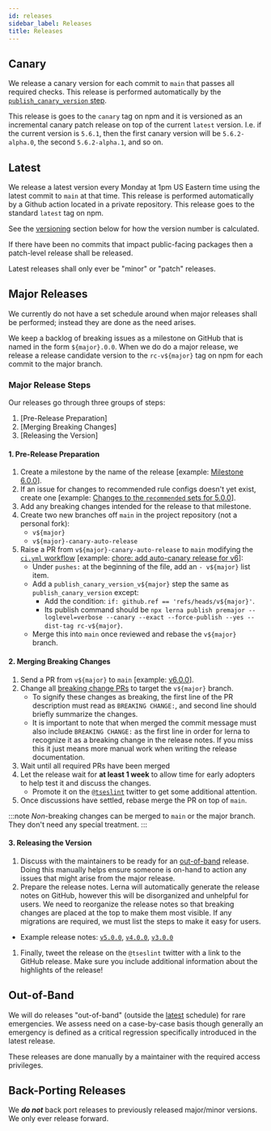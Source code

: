```yaml
---
id: releases
sidebar_label: Releases
title: Releases
---
```


## Canary

We release a canary version for each commit to `main` that passes all required checks. This release is performed automatically by the [`publish_canary_version` step](https://github.com/typescript-eslint/typescript-eslint/blob/5feb2dba9da2bd5e233451b7b0f1c99414b5aef9/.github/workflows/ci.yml#L234-L263).

This release is goes to the `canary` tag on npm and it is versioned as an incremental canary patch release on top of the current `latest` version. I.e. if the current version is `5.6.1`, then the first canary version will be `5.6.2-alpha.0`, the second `5.6.2-alpha.1`, and so on.

## Latest

We release a latest version every Monday at 1pm US Eastern time using the latest commit to `main` at that time. This release is performed automatically by a Github action located in a private repository. This release goes to the standard `latest` tag on npm.

See the [versioning](#versioning) section below for how the version number is calculated.

If there have been no commits that impact public-facing packages then a patch-level release shall be released.

Latest releases shall only ever be "minor" or "patch" releases.

## Major Releases

We currently do not have a set schedule around when major releases shall be performed; instead they are done as the need arises.

We keep a backlog of breaking issues as a milestone on GitHub that is named in the form `${major}.0.0`.
When we do do a major release, we release a release candidate version to the `rc-v${major}` tag on npm for each commit to the major branch.

### Major Release Steps

Our releases go through three groups of steps:

1. [Pre-Release Preparation]
1. [Merging Breaking Changes]
1. [Releasing the Version]

#### 1. Pre-Release Preparation

1. Create a milestone by the name of the release [example: [Milestone 6.0.0](https://github.com/typescript-eslint/typescript-eslint/milestone/8)].
1. If an issue for changes to recommended rule configs doesn't yet exist, create one [example: [Changes to the `recommended` sets for 5.0.0](https://github.com/typescript-eslint/typescript-eslint/issues/5900)].
1. Add any breaking changes intended for the release to that milestone.
1. Create two new branches off `main` in the project repository (not a personal fork):
   - `v${major}`
   - `v${major}-canary-auto-release`
1. Raise a PR from `v${major}-canary-auto-release` to `main` modifying the [`ci.yml` workflow](https://github.com/typescript-eslint/typescript-eslint/blob/main/.github/workflows/ci.yml) [example: [chore: add auto-canary release for v6](https://github.com/typescript-eslint/typescript-eslint/pull/5883)]:
   - Under `pushes:` at the beginning of the file, add an `- v${major}` list item.
   - Add a `publish_canary_version_v${major}` step the same as `publish_canary_version` except:
     - Add the condition: `if: github.ref == 'refs/heads/v${major}'`.
     - Its publish command should be `npx lerna publish premajor --loglevel=verbose --canary --exact --force-publish --yes --dist-tag rc-v${major}`.
   - Merge this into `main` once reviewed and rebase the `v${major}` branch.

#### 2. Merging Breaking Changes

1. Send a PR from `v${major}` to `main` [example: [v6.0.0](https://github.com/typescript-eslint/typescript-eslint/pull/5886)].
1. Change all [breaking change PRs](https://github.com/typescript-eslint/typescript-eslint/issues?q=is%3Aissue+is%3Aopen+label%3A%22breaking+change%22) to target the `v${major}` branch.
   - To signify these changes as breaking, the first line of the PR description must read as `BREAKING CHANGE:`, and second line should briefly summarize the changes.
   - It is important to note that when merged the commit message must also include `BREAKING CHANGE:` as the first line in order for lerna to recognize it as a breaking change in the release notes. If you miss this it just means more manual work when writing the release documentation.
1. Wait until all required PRs have been merged
1. Let the release wait for **at least 1 week** to allow time for early adopters to help test it and discuss the changes.
   - Promote it on the [`@tseslint`](https://twitter.com/tseslint) twitter to get some additional attention.
1. Once discussions have settled, rebase merge the PR on top of `main`.

:::note
_Non_-breaking changes can be merged to `main` or the major branch.
They don't need any special treatment.
:::

#### 3. Releasing the Version

1. Discuss with the maintainers to be ready for an [out-of-band](#out-of-band) release. Doing this manually helps ensure someone is on-hand to action any issues that might arise from the major release.
1. Prepare the release notes. Lerna will automatically generate the release notes on GitHub, however this will be disorganized and unhelpful for users. We need to reorganize the release notes so that breaking changes are placed at the top to make them most visible. If any migrations are required, we must list the steps to make it easy for users.
  - Example release notes: [`v5.0.0`](https://github.com/typescript-eslint/typescript-eslint/releases/tag/v5.0.0), [`v4.0.0`](https://github.com/typescript-eslint/typescript-eslint/releases/tag/v4.0.0), [`v3.0.0`](https://github.com/typescript-eslint/typescript-eslint/releases/tag/v3.0.0)
1. Finally, tweet the release on the `@tseslint` twitter with a link to the GitHub release. Make sure you include additional information about the highlights of the release!

## Out-of-Band

We will do releases "out-of-band" (outside the [latest](#latest) schedule) for rare emergencies.
We assess need on a case-by-case basis though generally an emergency is defined as a critical regression specifically introduced in the latest release.

These releases are done manually by a maintainer with the required access privileges.

## Back-Porting Releases

We **_do not_** back port releases to previously released major/minor versions.
We only ever release forward.
